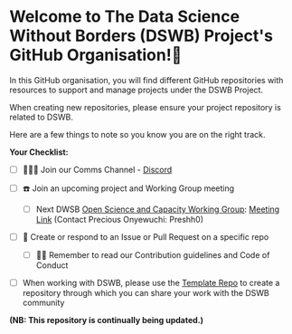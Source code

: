 # Welcome to The Data Science Without Borders (DSWB) Project's GitHub Organisation!👋

In this GitHub organisation, you will find different GitHub repositories with resources to support and manage projects under the DSWB Project.

When creating new repositories, please ensure your project repository is related to DSWB.

Here are a few things to note so you know you are on the right track.

**Your Checklist:**

- [ ] 🧑‍🤝‍🧑 Join our Comms Channel - [Discord](https://discord.gg/9Mx2fMjS4g)
- [ ] ☎️ Join an upcoming project and Working Group meeting
  - [ ] Next DWSB [Open Science and Capacity Working Group](): [Meeting Link](https://bit.ly/Open-Science-Capacity-Work-Group-Meeting) (Contact Precious Onyewuchi: Preshh0)
- [ ] 📣 Create or respond to an Issue or Pull Request on a specific repo
  - [ ] 👩‍💻 Remember to read our Contribution guidelines and Code of Conduct
- [ ] When working with DSWB, please use the [Template Repo](https://github.com/aphrc-dswb/reproducible-project-template) to create a repository through which you can share your work with the DSWB community


**(NB: This repository is continually being updated.)**
